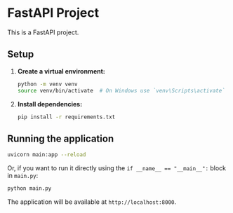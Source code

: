 # FastAPI Project

This is a FastAPI project.

## Setup

1.  **Create a virtual environment:**
    ```bash
    python -m venv venv
    source venv/bin/activate  # On Windows use `venv\Scripts\activate`
    ```

2.  **Install dependencies:**
    ```bash
    pip install -r requirements.txt
    ```

## Running the application

```bash
uvicorn main:app --reload
```

Or, if you want to run it directly using the `if __name__ == "__main__":` block in `main.py`:
```bash
python main.py
```

The application will be available at `http://localhost:8000`.

